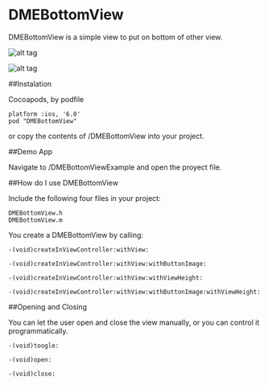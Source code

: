 DMEBottomView
=============

DMEBottomView is a simple view to put on bottom of other view.

![alt tag](https://raw.github.com/damarte/DMEBottomView/master/Screenshots/iphone.png)

![alt tag](https://raw.github.com/damarte/DMEBottomView/master/Screenshots/ipad.png)


##Instalation

Cocoapods, by podfile

```
platform :ios, '6.0'
pod "DMEBottomView"
```

or copy the contents of /DMEBottomView into your project.

##Demo App

Navigate to /DMEBottomViewExample and open the proyect file.

##How do I use DMEBottomView

Include the following four files in your project:

```
DMEBottomView.h
DMEBottomView.m
```

You create a DMEBottomView by calling:

```
-(void)createInViewController:withView:

-(void)createInViewController:withView:withButtonImage:

-(void)createInViewController:withView:withViewHeight:

-(void)createInViewController:withView:withButtonImage:withViewHeight:
```

##Opening and Closing

You can let the user open and close the view manually, or you can control it programmatically.

```
-(void)toogle:

-(void)open:

-(void)close:
```
